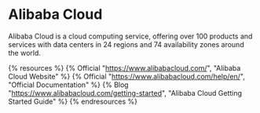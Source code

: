 # Alibaba Cloud

Alibaba Cloud is a cloud computing service, offering over 100 products and services with data centers in 24 regions and 74 availability zones around the world.

{% resources %}
  {% Official "https://www.alibabacloud.com/", "Alibaba Cloud Website" %}
  {% Official "https://www.alibabacloud.com/help/en/", "Official Documentation" %}
  {% Blog "https://www.alibabacloud.com/getting-started", "Alibaba Cloud Getting Started Guide" %}
{% endresources %}
